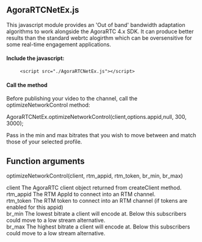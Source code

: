
## AgoraRTCNetEx.js
This javascript module provides an 'Out of band' bandwidth adaptation algorithms to work alongside the AgoraRTC 4.x SDK.
It can produce better results than the standard webrtc alogirthm which can be oversensitive for some real-time engagement applications. 

#### Include the javascript:

         <script src="./AgoraRTCNetEx.js"></script>
                
#### Call the method 

Before publishing your video to the channel, call the optimizeNetworkControl method:

  AgoraRTCNetEx.optimizeNetworkControl(client,options.appid,null, 300, 3000);       
  
Pass in the min and max bitrates that you wish to move between and match those of your selected profile.     
  
## Function arguments      

optimizeNetworkControl(client, rtm_appid, rtm_token, br_min, br_max)

client         The AgoraRTC client object returned from createClient method.     
rtm_appid      The RTM AppId to connect into an RTM channel.     
rtm_token      The RTM token to connect into an RTM channel (if tokens are enabled for this appid)       
br_min         The lowest bitrate a client will encode at. Below this subscribers could move to a low stream alternative.       
br_max         The highest bitrate a client will encode at. Below this subscribers could move to a low stream alternative.       
